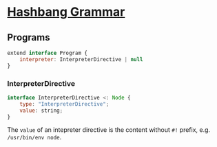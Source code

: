 # [Hashbang Grammar]

## Programs

```js
extend interface Program {
    interpreter: InterpreterDirective | null
}
```

### InterpreterDirective

```js
interface InterpreterDirective <: Node {
    type: "InterpreterDirective";
    value: string;
}
```

The `value` of an intepreter directive is the content without `#!` prefix, e.g. `/usr/bin/env node`.

[hashbang grammar]: https://github.com/tc39/proposal-hashbang
